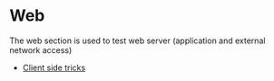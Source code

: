 # Web

The web section is used to test web server (application and external network access)

<ul>
    <li><a href="./client%20side">Client side tricks</a></li>
</ul>


